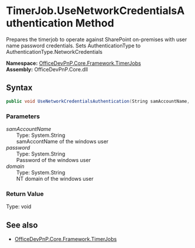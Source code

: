 # TimerJob.UseNetworkCredentialsAuthentication Method  
Prepares the timerjob to operate against SharePoint on-premises with user name password credentials. Sets AuthenticationType to AuthenticationType.NetworkCredentials  

**Namespace:** [OfficeDevPnP.Core.Framework.TimerJobs](OfficeDevPnP.Core.Framework.TimerJobs.md)  
**Assembly:** OfficeDevPnP.Core.dll  
## Syntax
```C#
public void UseNetworkCredentialsAuthentication(String samAccountName, String password, String domain)
```
### Parameters
*samAccountName*  
&emsp;&emsp;Type: System.String  
&emsp;&emsp;samAccontName of the windows user  
*password*  
&emsp;&emsp;Type: System.String  
&emsp;&emsp;Password of the windows user  
*domain*  
&emsp;&emsp;Type: System.String  
&emsp;&emsp;NT domain of the windows user  
### Return Value
Type: void  

## See also
- [OfficeDevPnP.Core.Framework.TimerJobs](OfficeDevPnP.Core.Framework.TimerJobs.md)
